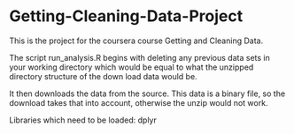 Getting-Cleaning-Data-Project
=============================

This is the project for the coursera course Getting and Cleaning Data.

The script run_analysis.R begins with deleting any previous data sets in
your working directory which would be equal to what the unzipped directory
structure of the down load data would be.

It then downloads the data from the source.  This data is a binary file,
so the download takes that into account, otherwise the unzip would not work.

Libraries which need to be loaded:
dplyr

